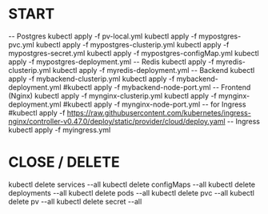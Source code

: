 # START #
-- Postgres
kubectl apply -f pv-local.yml 
kubectl apply -f mypostgres-pvc.yml
kubectl apply -f mypostgres-clusterip.yml
kubectl apply -f mypostgres-secret.yml
kubectl apply -f mypostgres-configMap.yml
kubectl apply -f mypostgres-deployment.yml
-- Redis
kubectl apply -f myredis-clusterip.yml 
kubectl apply -f myredis-deployment.yml
-- Backend
kubectl apply -f mybackend-clusterip.yml 
kubectl apply -f mybackend-deployment.yml
#kubectl apply -f mybackend-node-port.yml
-- Frontend (Nginx)
kubectl apply -f mynginx-clusterip.yml 
kubectl apply -f mynginx-deployment.yml
#kubectl apply -f mynginx-node-port.yml
-- for Ingress
#kubectl apply -f https://raw.githubusercontent.com/kubernetes/ingress-nginx/controller-v0.47.0/deploy/static/provider/cloud/deploy.yaml 
-- Ingress
kubectl apply -f myingress.yml 

# CLOSE / DELETE #
kubectl delete services --all
kubectl delete configMaps --all
kubectl delete deployments --all
kubectl delete pods --all
kubectl delete pvc --all
kubectl delete pv --all
kubectl delete secret --all